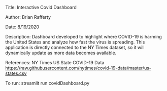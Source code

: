 Title: Interactive Covid Dashboard

Author: Brian Rafferty

Date: 8/19/2020

Description: Dashboard developed to highlight where COVID-19
                is harming the United States and analyze how
                fast the virus is spreading. This application
                is directly connected to the NY Times dataset,
                so it will dynamically update as more data 
                becomes available.

References: NY Times US State COVID-19 Data
            https://raw.githubusercontent.com/nytimes/covid-19-data/master/us-states.csv

To run:
    streamlit run covidDashboard.py
